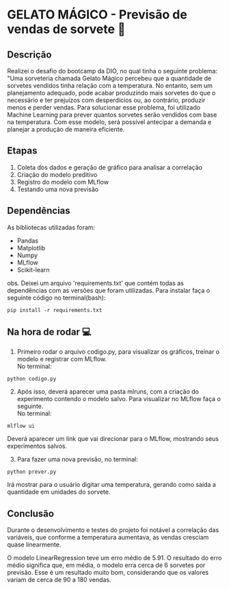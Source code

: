 # GELATO MÁGICO - Previsão de vendas de sorvete 🍦

## Descrição
Realizei o desafio do bootcamp da DIO, no qual tinha o seguinte problema:
"Uma sorveteria chamada Gelato Mágico percebeu que a quantidade de sorvetes vendidos tinha relação com a temperatura. No entanto, sem um planejamento adequado, pode acabar produzindo mais sorvetes do que o necessário e ter prejuízos com desperdícios ou, ao contrário, produzir menos e perder vendas.
Para solucionar esse problema, foi utilizado Machine Learning para prever quantos sorvetes serão vendidos com base na temperatura. Com esse modelo, será possível antecipar a demanda e planejar a produção de maneira eficiente.

## Etapas

1. Coleta dos dados e geração de gráfico para analisar a correlação
2. Criação do modelo preditivo
3. Registro do modelo com MLflow
4. Testando uma nova previsão

## Dependências
As bibliotecas utilizadas foram:
- Pandas
- Matplotlib
- Numpy
- MLflow
- Scikit-learn

obs. Deixei um arquivo 'requirements.txt' que contém todas as dependências com as versões que foram utilizadas. Para instalar faça o seguinte código no terminal(bash):

```
pip install -r requirements.txt
```

## Na hora de rodar 💻
1. Primeiro rodar o arquivo codigo.py, para visualizar os gráficos, treinar o modelo e registrar com MLflow.  
No terminal:
```
python codigo.py
```

2. Após isso, deverá aparecer uma pasta mlruns, com a criação do experimento contendo o modelo salvo. Para visualizar no MLflow faça o seguinte.  
No terminal:
```
mlflow ui
```
Deverá aparecer um link que vai direcionar para o MLflow, mostrando seus experimentos salvos. 

3. Para fazer uma nova previsão, no terminal:
```
python prever.py
```
Irá mostrar para o usuário digitar uma temperatura, gerando como saída a quantidade em unidades do sorvete. 

## Conclusão

Durante o desenvolvimento e testes do projeto foi notável a correlação das variáveis, que conforme a temperatura aumentava, as vendas cresciam quase linearmente. 

O modelo LinearRegression teve um erro médio de 5.91.
O resultado do erro médio significa que, em média, o modelo erra cerca de 6 sorvetes por previsão.
Esse é um resultado muito bom, considerando que os valores variam de cerca de 90 a 180 vendas.



